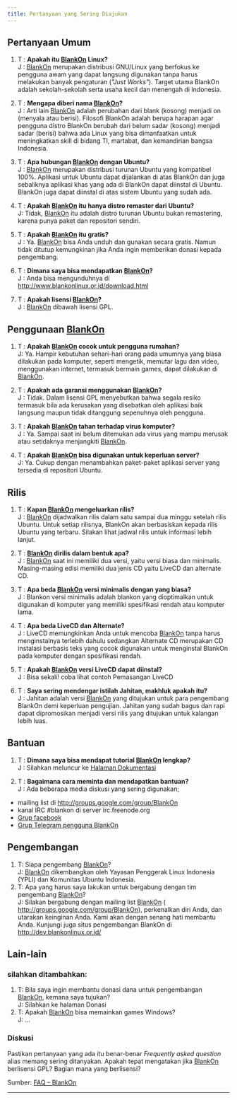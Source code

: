 ```yaml
---
title: Pertanyaan yang Sering Diajukan
---
```


## Pertanyaan Umum

1. T  : **Apakah itu [BlankOn](/BlankOn.md) Linux?**
<br/>J : [BlankOn](/BlankOn.md) merupakan distribusi GNU/Linux yang berfokus ke pengguna awam yang dapat langsung digunakan tanpa harus melakukan banyak pengaturan (*"Just Works"*). Target utama BlankOn adalah sekolah-sekolah serta usaha kecil dan menengah di Indonesia.

2. T  : **Mengapa diberi nama [BlankOn](/BlankOn.md)?**
<br/>J : Arti lain [BlankOn](/BlankOn.md) adalah perubahan dari blank (kosong) menjadi on (menyala atau berisi). Filosofi BlankOn adalah berupa harapan agar pengguna distro BlankOn berubah dari belum sadar (kosong) menjadi sadar (berisi) bahwa ada Linux yang bisa dimanfaatkan untuk meningkatkan skill di bidang TI, martabat, dan kemandirian bangsa Indonesia.

3. T  : **Apa hubungan [BlankOn](/BlankOn.md) dengan Ubuntu?**
<br/>J : [BlankOn](/BlankOn.md) merupakan distribusi turunan Ubuntu yang kompatibel 100%. Aplikasi untuk Ubuntu dapat dijalankan di atas BlankOn dan juga sebaliknya aplikasi khas yang ada di BlankOn dapat diinstal di Ubuntu. BlankOn juga dapat diinstal di atas sistem Ubuntu yang sudah ada.
    
4. T  : **Apakah [BlankOn](/BlankOn.md) itu hanya distro remaster dari Ubuntu?**
<br/>J: Tidak, [BlankOn](/BlankOn.md) itu adalah distro turunan Ubuntu bukan remastering, karena punya paket dan repositori sendiri.
    
5. T  : **Apakah [BlankOn](/BlankOn.md) itu gratis?**
<br/>J : Ya. [BlankOn](/BlankOn.md) bisa Anda unduh dan gunakan secara gratis. Namun tidak ditutup kemungkinan jika Anda ingin memberikan donasi kepada pengembang.
    
6. T  : **Dimana saya bisa mendapatkan [BlankOn](/BlankOn.md)?**
<br/>J : Anda bisa mengunduhnya di http://www.blankonlinux.or.id/download.html
  
7. T  : **Apakah lisensi [BlankOn](/BlankOn.md)?**
<br/>J : [BlankOn](/BlankOn.md) dibawah lisensi GPL. 

## Penggunaan [BlankOn](/BlankOn.md)

1. T  : **Apakah [BlankOn](/BlankOn.md) cocok untuk pengguna rumahan?**
<br/>J: Ya. Hampir kebutuhan sehari-hari orang pada umumnya yang biasa dilakukan pada komputer, seperti mengetik, memutar lagu dan video, menggunakan internet, termasuk bermain games, dapat dilakukan di [BlankOn](/BlankOn.md).

2. T  : **Apakah ada garansi menggunakan [BlankOn](/BlankOn.md)?**
<br/>J : Tidak. Dalam lisensi GPL menyebutkan bahwa segala resiko termasuk bila ada kerusakan yang disebatkan oleh aplikasi baik langsung maupun tidak ditanggung sepenuhnya oleh pengguna.
    
3. T  : **Apakah [BlankOn](/BlankOn.md) tahan terhadap virus komputer?**
<br/>J : Ya. Sampai saat ini belum ditemukan ada virus yang mampu merusak atau setidaknya menjangkiti [BlankOn](/BlankOn.md).
      
4. T  : **Apakah [BlankOn](/BlankOn.md) bisa digunakan untuk keperluan server?**
<br/>J: Ya. Cukup dengan menambahkan paket-paket aplikasi server yang tersedia di repositori Ubuntu. 


## Rilis

1. T  : **Kapan [BlankOn](/BlankOn.md) mengeluarkan rilis?**
<br/>J : [BlankOn](/BlankOn.md) dijadwalkan rilis dalam satu sampai dua minggu setelah rilis Ubuntu. Untuk setiap rilisnya, BlankOn akan berbasiskan kepada rilis Ubuntu yang terbaru. Silakan lihat jadwal rilis untuk informasi lebih lanjut.
    
2. T  : **[BlankOn](/BlankOn.md) dirilis dalam bentuk apa?**
<br/>J : [BlankOn](/BlankOn.md) saat ini memiliki dua versi, yaitu versi biasa dan minimalis. Masing-masing edisi memiliki dua jenis CD yaitu LiveCD dan alternate CD.

3. T  : **Apa beda [BlankOn](/BlankOn.md) versi minimalis dengan yang biasa?**
<br/>J : Blankon versi minimalis adalah blankon yang dioptimalkan untuk digunakan di komputer yang memiliki spesifikasi rendah atau komputer lama.
    
4. T  : **Apa beda LiveCD dan Alternate?**
<br/>J : LiveCD memungkinkan Anda untuk mencoba [BlankOn](/BlankOn.md) tanpa harus menginstalnya terlebih dahulu sedangkan Alternate CD merupakan CD instalasi berbasis teks yang cocok digunakan untuk menginstal BlankOn pada komputer dengan spesifikasi rendah.
    
5. T  : **Apakah [BlankOn](/BlankOn.md) versi LiveCD dapat diinstal?**
<br/>J : Bisa sekali! coba lihat contoh Pemasangan LiveCD

6. T  : **Saya sering mendengar istilah Jahitan, makhluk apakah itu?**
<br/>J : Jahitan adalah versi [BlankOn](/BlankOn.md) yang ditujukan untuk para pengembang BlankOn demi keperluan pengujian. Jahitan yang sudah bagus dan rapi dapat dipromosikan menjadi versi rilis yang ditujukan untuk kalangan lebih luas. 


## Bantuan
1. T  : **Dimana saya bisa mendapat tutorial [BlankOn](/BlankOn.md) lengkap?**
<br/>J : Silahkan meluncur ke [Halaman Dokumentasi](/TimPengembang/Dokumentasi/README.md)
    
2. T  : **Bagaimana cara meminta dan mendapatkan bantuan?**
<br/>J : Ada beberapa media diskusi yang sering digunakan;
- mailing list di http://groups.google.com/group/BlankOn
- kanal IRC #blankon di server irc.freenode.org 
- [Grup facebook](https://www.facebook.com/groups/blankonlinux/)
- [Grup Telegram pengguna BlankOn](https://telegram.me/BlankOnLinux)

## Pengembangan
1. T: Siapa pengembang [BlankOn](/BlankOn.md)?
<br/>J: [BlankOn](/BlankOn.md) dikembangkan oleh ​Yayasan Penggerak Linux Indonesia (YPLI) dan ​Komunitas Ubuntu Indonesia.
1. T: Apa yang harus saya lakukan untuk bergabung dengan tim pengembang [BlankOn](/BlankOn.md)?
<br/>J: Silakan bergabung dengan mailing list [BlankOn](/BlankOn.md) (​http://groups.google.com/group/BlankOn), perkenalkan diri Anda, dan utarakan keinginan Anda. Kami akan dengan senang hati membantu Anda. Kunjungi juga situs pengembangan BlankOn di ​http://dev.blankonlinux.or.id/ 

## Lain-lain

### silahkan ditambahkan:

1. T: Bila saya ingin membantu donasi dana untuk pengembangan [BlankOn](/BlankOn.md), kemana saya tujukan?
<br/>J: Silahkan ke halaman Donasi
1. T: Apakah [BlankOn](/BlankOn.md) bisa memainkan games Windows?
<br/>J: ... 

### Diskusi

Pastikan pertanyaan yang ada itu benar-benar *Frequently asked question* alias memang sering ditanyakan.
Apakah tepat mengatakan jika [BlankOn](/BlankOn.md) berlisensi GPL? Bagian mana yang berlisensi? 
    
Sumber: [FAQ – BlankOn](http://dev.blankonlinux.or.id/wiki/FAQ)

---
 


